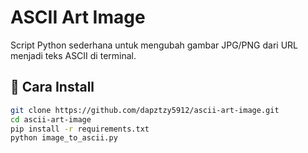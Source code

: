 # ASCII Art Image

Script Python sederhana untuk mengubah gambar JPG/PNG dari URL menjadi teks ASCII di terminal.

## 🔧 Cara Install

```bash
git clone https://github.com/dapztzy5912/ascii-art-image.git
cd ascii-art-image
pip install -r requirements.txt
python image_to_ascii.py
